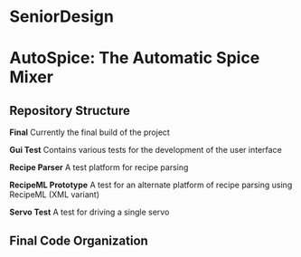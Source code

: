 # SeniorDesign
AutoSpice: The Automatic Spice Mixer
==============

Repository Structure
--------------
**Final**
Currently the final build of the project
	
**Gui Test**
Contains various tests for the development of the user interface

**Recipe Parser**
A test platform for recipe parsing

**RecipeML Prototype**
A test for an alternate platform of recipe parsing using RecipeML (XML variant)

**Servo Test**
A test for driving a single servo


Final Code Organization
--------------
